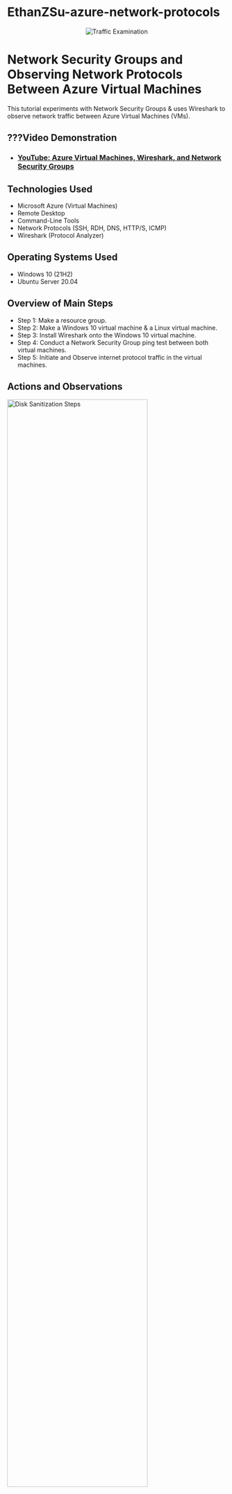 # EthanZSu-azure-network-protocols

<p align="center">
<img src="https://i.imgur.com/Ua7udoS.png" alt="Traffic Examination"/>
</p>

<h1>Network Security Groups and Observing Network Protocols Between Azure Virtual Machines</h1>
This tutorial experiments with Network Security Groups & uses Wireshark to observe network traffic between Azure Virtual Machines (VMs). <br />


<h2>???Video Demonstration</h2>

- ### [YouTube: Azure Virtual Machines, Wireshark, and Network Security Groups](https://www.youtube.com)

<h2>Technologies Used</h2>

- Microsoft Azure (Virtual Machines)
- Remote Desktop
- Command-Line Tools
- Network Protocols (SSH, RDH, DNS, HTTP/S, ICMP)
- Wireshark (Protocol Analyzer)

<h2>Operating Systems Used </h2>

- Windows 10 (21H2)
- Ubuntu Server 20.04

<h2>Overview of Main Steps</h2>

- Step 1: Make a resource group.
- Step 2: Make a Windows 10 virtual machine & a Linux virtual machine.
- Step 3: Install Wireshark onto the Windows 10 virtual machine.
- Step 4: Conduct a Network Security Group ping test between both virtual machines.
- Step 5: Initiate and Observe internet protocol traffic in the virtual machines.

<h2>Actions and Observations</h2>

<p>
<img src="https://github.com/EthanZSu/EthanZSu-azure-network-protocols/assets/168872181/6c31fed9-4ab9-4795-816f-13edd6838d8e" height="80%" width="80%" alt="Disk Sanitization Steps"/>
</p>
<p>
First, a new resource group must be made where the virtual machines will be placed  in.
  <br />
In the top search bar search: resource group and then in top left click "create".
  <br />
  <br />
Name the new resource group.
  <br />
Also select which subscription account to place the resource group under.
  <br />
And pick which geographic region you want the resource group in.
  <br />
  <br />
Then create the resource group.
</p>
<br />

<p>
<img src="https://github.com/EthanZSu/EthanZSu-azure-network-protocols/assets/168872181/8c1adcb6-557f-4cd4-8a9a-786b3b190ebb" height="80%" width="80%" alt="Disk Sanitization Steps"/>
</p>
<p>
In the top search bar search: virtual machines, then click "create", then "Azure Virtual Machine".
  <br />
  <br />
For the 1st virtual machine: Select a subsciption account, the resource group just made, & the geographic region you want the VM in.
  <br />
Name this 1st VM.
  <br />
The above redundancy & security settings will suffice.
  <br />
The image (VM's operating system) will be Windows 10 Pro, ver. 22H2
  <br />
VM architecture x64 will suffice.
</p>
<br />

<p>
<img src="https://github.com/EthanZSu/EthanZSu-azure-network-protocols/assets/168872181/29c94b50-3323-4cd5-8cb1-0155d9b5374a" height="80%" width="80%" alt="Disk Sanitization Steps"/>
</p>
<p>
Select size "2 vcpus" (2 virtual CPU's).
  <br />
Set up administrator account info for the VM: the username & password.
  <br />
Public inbound ports must allow selected ports, and allow RDP 3389 (for remote desktop to the VM).
  <br />
Scroll down & confirm you have the appropriate Windows 10/11 license.
  
</p>
<br />

<p>
<img src="https://i.imgur.com/DJmEXEB.png" height="80%" width="80%" alt="Disk Sanitization Steps"/>
</p>
<p>
Lorem ipsum dolor sit amet, consectetur adipiscing elit, sed do eiusmod tempor incididunt ut labore et dolore magna aliqua. Ut enim ad minim veniam, quis nostrud exercitation ullamco laboris nisi ut aliquip ex ea commodo consequat. Duis aute irure dolor in reprehenderit in voluptate velit esse cillum dolore eu fugiat nulla pariatur.
</p>
<br />

<p>
<img src="https://i.imgur.com/DJmEXEB.png" height="80%" width="80%" alt="Disk Sanitization Steps"/>
</p>
<p>
Lorem ipsum dolor sit amet, consectetur adipiscing elit, sed do eiusmod tempor incididunt ut labore et dolore magna aliqua. Ut enim ad minim veniam, quis nostrud exercitation ullamco laboris nisi ut aliquip ex ea commodo consequat. Duis aute irure dolor in reprehenderit in voluptate velit esse cillum dolore eu fugiat nulla pariatur.
</p>
<br />

<p>
<img src="https://i.imgur.com/DJmEXEB.png" height="80%" width="80%" alt="Disk Sanitization Steps"/>
</p>
<p>
Lorem ipsum dolor sit amet, consectetur adipiscing elit, sed do eiusmod tempor incididunt ut labore et dolore magna aliqua. Ut enim ad minim veniam, quis nostrud exercitation ullamco laboris nisi ut aliquip ex ea commodo consequat. Duis aute irure dolor in reprehenderit in voluptate velit esse cillum dolore eu fugiat nulla pariatur.
</p>
<br />
